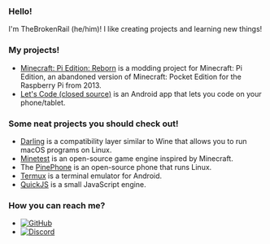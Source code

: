 ### Hello!
I'm TheBrokenRail (he/him)! I like creating projects and learning new things!

### My projects!
* [Minecraft: Pi Edition: Reborn](https://gitea.thebrokenrail.com/TheBrokenRail/minecraft-pi-reborn) is a modding project for Minecraft: Pi Edition, an abandoned version of Minecraft: Pocket Edition for the Raspberry Pi from 2013.
* [Let's Code (closed source)](https://play.google.com/store/apps/details?id=com.thebrokenrail.letscode) is an Android app that lets you code on your phone/tablet.

### Some neat projects you should check out!
* [Darling](https://github.com/darlinghq/darling) is a compatibility layer similar to Wine that allows you to run macOS programs on Linux.
* [Minetest](https://github.com/minetest/minetest) is an open-source game engine inspired by Minecraft.
* The [PinePhone](https://www.pine64.org/pinephone/) is an open-source phone that runs Linux.
* [Termux](https://github.com/termux/termux-app) is a terminal emulator for Android.
* [QuickJS](https://bellard.org/quickjs/) is a small JavaScript engine.

### How you can reach me?
* [![GitHub](https://img.shields.io/static/v1?label=GitHub&message=TheBrokenRail&color=181717&logo=github&logoColor=white&style=flat)](https://github.com/TheBrokenRail)
* [![Discord](https://img.shields.io/static/v1?label=Discord&message=thebrokenrail&color=5865F2&logo=discord&logoColor=white&style=flat)](https://discord.com/users/385604875179786241)
